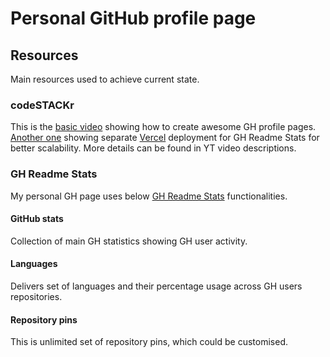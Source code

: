 # Personal GitHub profile page 

## Resources
Main resources used to achieve current state. 

### codeSTACKr
This is the [basic video][yt-video-1] showing how to create awesome GH profile pages. [Another one][yt-video-2] showing separate [Vercel][vercel] deployment for GH Readme Stats for better scalability. More details can be found in YT video descriptions. 

### GH Readme Stats
My personal GH page uses below [GH Readme Stats][gh-readme-stats] functionalities.

#### GitHub stats
Collection of main GH statistics showing GH user activity. 

#### Languages
Delivers set of languages and their percentage usage across GH users repositories. 


#### Repository pins
This is unlimited set of repository pins, which could be customised. 




[yt-video-1]: https://www.youtube.com/watch?v=ECuqb5Tv9qI
[yt-video-2]: https://www.youtube.com/watch?v=n6d4KHSKqGk
[gh-readme-stats]: https://github.com/anuraghazra/github-readme-stats
[vercel]: https://vercel.com/dashboard


